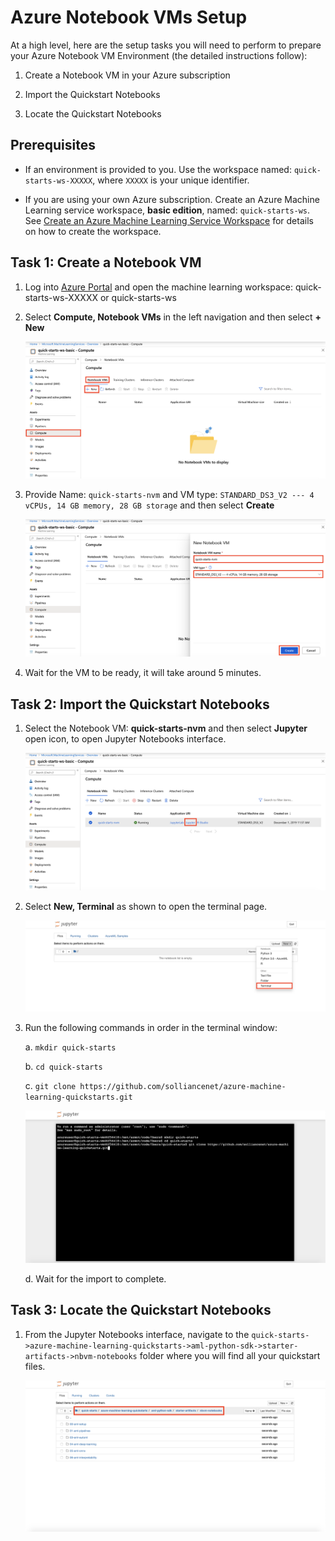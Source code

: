 # Azure Notebook VMs Setup

At a high level, here are the setup tasks you will need to perform to prepare your Azure Notebook VM Environment (the detailed instructions follow):

1. Create a Notebook VM in your Azure subscription

2. Import the Quickstart Notebooks

3. Locate the Quickstart Notebooks

## Prerequisites

- If an environment is provided to you. Use the workspace named: `quick-starts-ws-XXXXX`, where `XXXXX` is your unique identifier.

- If you are using your own Azure subscription. Create an Azure Machine Learning service workspace, **basic edition**, named: `quick-starts-ws`. See [Create an Azure Machine Learning Service Workspace](https://docs.microsoft.com/en-us/azure/machine-learning/service/setup-create-workspace) for details on how to create the workspace.

## Task 1: Create a Notebook VM

1. Log into [Azure Portal](https://portal.azure.com/) and open the machine learning workspace: quick-starts-ws-XXXXX or quick-starts-ws

2. Select **Compute, Notebook VMs** in the left navigation and then select **+ New**

   ![Select Create New Notebook VM in Azure Portal](images/01.png)

3. Provide Name: `quick-starts-nvm` and VM type: `STANDARD_DS3_V2 --- 4 vCPUs, 14 GB memory, 28 GB storage` and then select **Create**

   ![Create New Notebook VM](images/02.png)
  
4. Wait for the VM to be ready, it will take around 5 minutes.

## Task 2: Import the Quickstart Notebooks

1. Select the Notebook VM: **quick-starts-nvm** and then select **Jupyter** open icon, to open Jupyter Notebooks interface.

   ![Open Jupyter Notebooks Interface](images/03.png)

2. Select **New, Terminal** as shown to open the terminal page.

   ![Open Terminal Page](images/04.png)
  
3. Run the following commands in order in the terminal window:

   a. `mkdir quick-starts`
   
   b. `cd quick-starts`
   
   c. `git clone https://github.com/solliancenet/azure-machine-learning-quickstarts.git`
   
      ![Clone Github Repository](images/05.png)
   
   d. Wait for the import to complete.

## Task 3: Locate the Quickstart Notebooks

1. From the Jupyter Notebooks interface, navigate to the `quick-starts->azure-machine-learning-quickstarts->aml-python-sdk->starter-artifacts->nbvm-notebooks` folder where you will find all your quickstart files.

   ![Find your QuickStart Notebooks](images/06.png)
